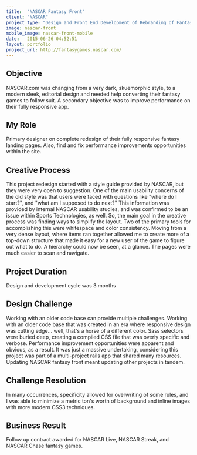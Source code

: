 ```yaml
---
title:  "NASCAR Fantasy Front"
client: "NASCAR"
project_type: "Design and Front End Development of Rebranding of Fantasy Sports Marketing Pages."
image: nascar-front
mobile_image: nascar-front-mobile
date:   2015-06-26 04:52:51
layout: portfolio
project_url: http://fantasygames.nascar.com/
---
```


## Objective
NASCAR.com was changing from a very dark, skuemorphic style, to a modern sleek, editorial design and needed help converting their fantasy games to follow suit. A secondary objective was to improve performance on their fully responsive app.

## My Role
Primary designer on complete redesign of their fully responsive fantasy landing pages. Also, find and fix performance improvements opportunities within the site. 

## Creative Process
This project redesign started with a style guide provided by NASCAR, but they were very open to suggestion. One of the main usability concerns of the old style was that users were faced with questions like "where do I start?", and "what am I supposed to do next?" This information was provided by internal NASCAR usability studies, and was confirmed to be an issue within Sports Technologies, as well. So, the main goal in the creative process was finding ways to simplify the layout. Two of the primary tools for accomplishing this were whitespace and color consistency. Moving from a very dense layout, where items ran together allowed me to create more of a top-down structure that made it easy for a new user of the game to figure out what to do. A hierarchy could now be seen, at a glance. The pages were much easier to scan and navigate.

## Project Duration
Design and development cycle was 3 months

## Design Challenge
Working with an older code base can provide multiple challenges. Working with an older code base that was created in an era where responsive design was cutting edge... well, that's a horse of a different color. Sass selectors were buried deep, creating a compiled CSS file that was overly specific and verbose. Performance improvement opportunities were apparent and obvious, as a result. It was just a massive undertaking, considering this project was part of a multi-project rails app that shared many resources. Updating NASCAR fantasy front meant updating other projects in tandem.

## Challenge Resolution 
In many occurrences, specificity allowed for overwriting of some rules, and I was able to minimize a metric ton's worth of background and inline images with more modern CSS3 techniques. 

## Business Result
Follow up contract awarded for NASCAR Live, NASCAR Streak, and NASCAR Chase fantasy games.
